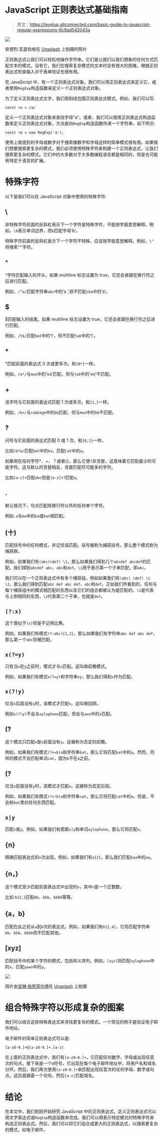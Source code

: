 # JavaScript 正则表达式基础指南

> 原文：<https://levelup.gitconnected.com/basic-guide-to-javascript-regular-expressions-6c8ad542043a>

![](img/05a09052aaa79a2051fdc61e6f0c2b8b.png)

安德烈·瓦瑟伯格在 [Unsplash](https://unsplash.com?utm_source=medium&utm_medium=referral) 上拍摄的照片

正则表达式让我们可以轻松地操作字符串。它们是让我们以我们想象的任何方式匹配文本的模式。没有它，我们在搜索复杂模式的文本时会有很大的困难。根据正则表达式检查输入对于表单验证也很有用。

在 JavaScript 中，有一个正则表达式对象。我们可以用正则表达式来定义它，或者使用`RegExp`构造函数来定义一个正则表达式对象。

为了定义正则表达式文字，我们用斜线包围正则表达式模式。例如，我们可以写:

```
const re = /a/
```

定义一个正则表达式对象来查找字母“a”。或者，我们可以使用正则表达式构造函数来定义正则表达式对象，方法是向`RegExp`构造函数传递一个字符串，如下所示:

```
const re = new RegExp('a');
```

使用上面提到的字母或数字对于搜索像数字和字母这样的简单模式很有用。如果我们想要搜索更复杂的模式，我们必须使用特殊字符来构建一个正则表达式，让我们搜索更复杂的模式。它们中的大多数对于大多数编程语言都是相同的，但是也可能有特定于语言的扩展。

# 特殊字符

以下是我们可以在 JavaScript 对象中使用的特殊字符:

## \

非特殊字符前面的反斜杠表示下一个字符是特殊字符，不能按字面意思解释。例如，`\b`表示单词边界，而`b`匹配字母‘b’。

特殊字符前面的反斜杠表示下一个字符不特殊，应该按字面意思解释。例如，`\^`将搜索'^'字符。

## ^

^字符匹配输入的开头。如果 multiline 标志设置为 true，它还会紧跟在换行符之后进行匹配。

例如，`/^a/`匹配字符串`abc`中的‘a ’,但不匹配`cba`中的‘a’。

## $

$匹配输入的结尾。如果 multiline 标志设置为 true，它还会紧跟在换行符之后进行匹配。

例如，`/t$/`匹配`bat`中的‘t’，但不匹配`tab`中的‘t’。

## *

*匹配前面的表达式 0 次或更多次。和`{0*}`一样。

例如，`/o*/`与`moo`中的‘oo’匹配，但与`tab`中的‘oo’不匹配。

## +

该字符与它前面的表达式匹配 1 次或多次。和`{1,}`一样。

例如，`/b+/`与`cabbage`中的`bb`匹配，但与`moo`中的`bb`不匹配。

## ?

问号与它前面的表达式匹配 0 或 1 次。和`{0,1}`一样。

比如`/b?a/`匹配`bat`中的`ba`，匹配`cat`中的`a`。

如果用在任何字符*、+、？或者{}，那么它使`?`非贪婪，这意味着它匹配最少的可能字符。这与默认的贪婪相反，贪婪匹配尽可能多的字符。

比如`[a-z]+`匹配`abc`但是`[a-z]+?`匹配`a`。

## .

默认情况下，句点匹配除换行符以外的任何单个字符。

例如`.a`与`ba`中的`ba`或`bat`相匹配。

## (十)

匹配括号中的任何模式，并记住该匹配。括号被称为捕获括号。那么整个模式称为捕获群。

例如，如果我们有`(abc)(def) \1`，那么如果我们得到几个`abcdef abcdef`的匹配。我们得到`abcdef abc`、`abc`和`def`。`\1`用于表示第一个子串匹配，即`abc`。

我们可以在一个正则表达式中有多个捕获组，例如如果我们有`(abc) (def) \1 \2`，那么我们得到匹配`abc def abc def`、`abc`和`def`。正如我们所看到的，任何与每个捕获组中的模式相匹配的东西以及它们的组合都被认为是匹配的。`\1`是代表与上例相同的东西，`\2`代表第二个子串，也就是`def`。

## `(?:x)`

这个类似于`(x)`但是不记得比赛。

例如，如果我们有模式`(?:abc){1,2}`，那么如果我们有字符串`abc def abc def`，那么第一个`abc`将被匹配。

## `x(?=y)`

只有当`x`在`y`之前时，模式才与`x`匹配。这叫做前瞻模式。

例如，如果我们有模式`x(?=y)`和字符串`xy`，那么我们得到`x`作为匹配。

## `x(?!y)`

仅当`x`后面没有`y`时，该模式才匹配`x`。这叫做回顾。

例如`x(?!y)`不会与`xylophone`匹配，但会与`axe`中的`x`匹配。

## (?

这个模式只匹配`x`是`x`前面没有`y`。这被称为否定的前瞻。

例如，如果我们有模式`(?<=b)a`和字符串`bat`，那么它将匹配`bat`中的`a`。然而，同样的模式不会匹配单词`cat`，因为`b`不在`a`之前。

## (?

仅当`x`前面没有`y`时，该模式才匹配`x`。这被称为否定后视。

例如，如果我们有模式`(?<!b)a`和字符串`cat`，那么它将匹配`cat`中的`a`。但是，不会和`bat`里的任何东西匹配。

## `x|y`

匹配`x`或`y`。例如，如果我们有图案`x|y`和单词`xylophone`，那么它将匹配`x`。

## {n}

精确匹配表达式的`n`次出现。例如，如果我们有`a{2}`，那么我们匹配`baa`中的`aa`。

## {n，}

这个模式至少匹配前面表达式中出现的`n`，其中`n`是一个正整数。

比如 `b{2,}`匹配`bb`、`bbb`、`bbbb`等等。

## {a，b}

匹配在此之前从`a`到`b`次的表达式。例如，如果我们有`b{2,4}`，它将匹配字符串`bb`、`bbb`、`bbbb`而不匹配其他。

## [xyz]

匹配括号中的某个字符的模式，包括转义序列。例如，`[xyz]`将匹配`xylophone`中的`x`，匹配`yawn`中的`y`。

![](img/5be1a654e50b8825d66cc7188ab860ff.png)

照片由[宝琳·伯恩菲尔德](https://unsplash.com/@pizbern?utm_source=medium&utm_medium=referral)在 [Unsplash](https://unsplash.com?utm_source=medium&utm_medium=referral) 上拍摄

# 组合特殊字符以形成复杂的图案

我们可以结合这些特殊表达式来寻找更复杂的模式。一个常见的例子是验证电子邮件地址。

电子邮件的简单正则表达式可以是:

```
[a-z0-9.]+@[a-z0-9.]+.[a-z]
```

在上面的正则表达式中，我们有`[a-z0–9.]+`，它匹配任何数字、字母或出现任意次的句点。接下来是一个`@`符号，它出现在每个电子邮件地址中，将用户名和域名分开。然后，我们再次使用`[a-z0–9.]+`来匹配出现任意次的任何字母、数字或句点。这后面跟着一个句号。然后`[a-z]`匹配域名。

# 结论

在本文中，我们刚刚开始研究 JavaScript 中的正则表达式。定义正则表达式可以用文字表达式或`RegExp`构造函数来完成。我们可以用表示特定模式的特殊字符来构造正则表达式。然后，我们可以将它们组合成更大的正则表达式，以搜索更复杂的模式，如电子邮件。